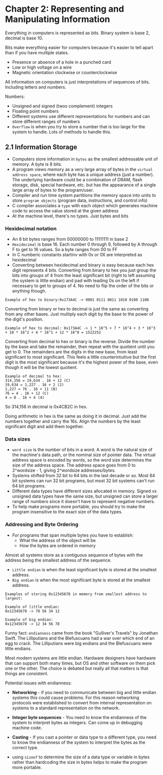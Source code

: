 # Chapter 2: Representing and Manipulating Information

Everything in computers is represented as bits. Binary system is base 2, decimal is base 10.

Bits make everything easier for computers because it's easier to tell apart than if you have multiple states.

- Presence or absence of a hole in a punched card
- Low or high voltage on a wire
- Magnetic orientation clockwise or counterclockwise

All information on computers is just interpretations of sequences of bits. Including letters and numbers.

Numbers:

- Unsigned and signed (twos complement) integers
- Floating point numbers
- Different systems use different representations for numbers and can store different ranges of numbers
- `Overflow` is when you try to store a number that is too large for the system to handle. Lots of methods to handle this.

## 2.1 Information Storage

- Computers store information in `bytes` as the smallest addressable unit of memory. A byte is 8 bits.
- A program views memory as a very large array of bytes in the `virtual address space`, where each byte has a unique address (just a number). The underlying hardware could be a combination of DRAM, flash storage, disk, special hardware, etc. but has the appearance of a single large array of bytes to the program/user.
- Compiler and run time system partitions the memory space into units to store `program objects` (program data, instructions, and control info)
- C compiler associates a `type` with each object which generates machine code to access the value stored at the given address
- At the machine level, there's no types. Just bytes and bits

### Hexidecimal notation

- An 8 bit bytes ranges from 00000000 to 11111111 in base 2
- `Hexidecimal` is base 16. Each number 0 through 9, followed by A through F to get to 16 values. So a byte ranges from 00 to FF
- In C numberic constants startinv with 0x or 0X are interpreted as hexidecimal
- Converting between hexidecimal and binary is easy because each hex digit represents 4 bits. Converting from binary to hex you just group the bits into groups of 4 from the least significant bit (right to left assuming the system is little endian) and pad with leading 0s on the left if necessary to get to groups of 4. No need to flip the order of the bits or anything though.

```
Example of hex to binary:0x173A4C -> 0001 0111 0011 1010 0100 1100
```

Converting from binary or hex to decimal is just the same as converting from any other bases. Just multiply each digit by the base to the power of the digit's position.

```
Example of hex to decimal: 0x173A4C -> 1 * 16^5 + 7 * 16^4 + 3 * 16^3 + 10 * 16^2 + 4 * 16^1 + 12 * 16^0 = 1522252
```

Converting from decimal to hex or binary is the reverse. Divide the number by the base and take the remainder, then repeat with the quotient until you get to 0. The remainders are the digits in the new base, from least significant to most significant. This feels a little counterintuitive but the first digit is the most significant because it's the highest power of the base, even though it will be the lowest quotient.

```
Example of decimal to hex:
314,156 = 19,634 . 16 + 12 (C)
19,634 = 1,227 . 16 + 2 (2)
1,227 = 76 . 16 + 11 (B)
76 = 4 . 16 + 12 (C)
4 = 0 . 16 + 4 (4)
```

So 314,156 in decimal is 0x4CB2C in hex.

Doing arithmetic in hex is the same as doing it in decimal. Just add the numbers together and carry the 16s. Align the numbers by the least significant digit and add them together.

### Data sizes

- `word size` is the number of bits in a word. A word is the natural size of the machine's data path, or the nominal size of pointer data. The virtual address space is encoded by words, so the word size determines the size of the address space. The address space goes from 0 to 2^wordsize - 1, giving 2^wordsize addresses/bytes.
- Systems shifted from 32 bit to 64 bits in the last decade or so. Most 64 bit systems can run 32 bit programs, but most 32 bit systems can't run 64 bit programs.
- Different data types have different sizes allocated in memory. Signed vs unsigned data types have the same size, but unsigned can store a larger range of numbers since it doesn't have to represent negative numbers.
- To help make programs more portable, you should try to make the program insensitive to the exact size of the data types.

### Addressing and Byte Ordering

- For programs that span multiple bytes you have to establish:
  - What the address of the object will be
  - How the bytes are ordered in memory

Almost all systems store as a contiguous sequence of bytes with the address being the smallest address of the sequence.

- `Little endian` is when the least significant byte is stored at the smallest address.
- `Big endian` is when the most significant byte is stored at the smallest address.

```
Examples of storing 0x12345678 in memory from smallest address to largest:

Example of little endian:
0x12345678 -> 78 56 34 12

Example of big endian:
0x12345678 -> 12 34 56 78
```

Funny fact: `endianness` came from the book "Gulliver's Travels" by Jonathan Swift. The Lilliputians and the Blefuscuans had a war over which end of an egg to crack. The Lilliputians were big endians and the Blefuscuans were little endians.

Most modern systems are little endian. Hardware designers have hardware that can support both many times, but OS and other software on them pick one or the other. The choice is debated but really all that matters is that things are consistent.

Potential issues with endianness:

- **Networking** - if you need to communicate between big and little endian systems this could cause problems. For this reason networking protocols were established to convert from internal representation on systems to a standard representation on the network.
- **Integer byte sequences** - You need to know the endianness of the system to interpret bytes as integers. Can come up in debugging machine code.
- **Casting** - If you cast a pointer or data type to a different type, you need to know the endianness of the system to interpret the bytes as the correct type.

- using `sizeof` to determine the size of a data type or variable in bytes rather than hardcoding the size in bytes helps to make the program more portable.
